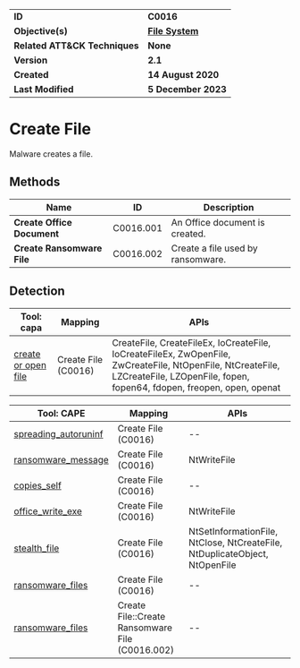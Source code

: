 <table>
<tr>
<td><b>ID</b></td>
<td><b>C0016</b></td>
</tr>
<tr>
<td><b>Objective(s)</b></td>
<td><b><a href="../file-system">File System</a></b></td>
</tr>
<tr>
<td><b>Related ATT&CK Techniques</b></td>
<td><b>None</b></td>
</tr>
<tr>
<td><b>Version</b></td>
<td><b>2.1</b></td>
</tr>
<tr>
<td><b>Created</b></td>
<td><b>14 August 2020</b></td>
</tr>
<tr>
<td><b>Last Modified</b></td>
<td><b>5 December 2023</b></td>
</tr>
</table>


# Create File

Malware creates a file. 

## Methods

|Name|ID|Description|
|---|---|---|
|**Create Office Document**|C0016.001|An Office document is created.|
|**Create Ransomware File**|C0016.002|Create a file used by ransomware.|

## Detection

|Tool: capa|Mapping|APIs|
|---|---|---|
|[create or open file](https://github.com/mandiant/capa-rules/blob/master/lib/create-or-open-file.yml)|Create File (C0016)|CreateFile, CreateFileEx, IoCreateFile, IoCreateFileEx, ZwOpenFile, ZwCreateFile, NtOpenFile, NtCreateFile, LZCreateFile, LZOpenFile, fopen, fopen64, fdopen, freopen, open, openat|

|Tool: CAPE|Mapping|APIs|
|---|---|---|
|[spreading_autoruninf](https://github.com/CAPESandbox/community/tree/master/modules/signatures/spreading_autoruninf.py)|Create File (C0016)|--|
|[ransomware_message](https://github.com/CAPESandbox/community/tree/master/modules/signatures/ransomware_message.py)|Create File (C0016)|NtWriteFile|
|[copies_self](https://github.com/CAPESandbox/community/tree/master/modules/signatures/copies_self.py)|Create File (C0016)|--|
|[office_write_exe](https://github.com/CAPESandbox/community/tree/master/modules/signatures/office_write_exe.py)|Create File (C0016)|NtWriteFile|
|[stealth_file](https://github.com/CAPESandbox/community/tree/master/modules/signatures/stealth_file.py)|Create File (C0016)|NtSetInformationFile, NtClose, NtCreateFile, NtDuplicateObject, NtOpenFile|
|[ransomware_files](https://github.com/CAPESandbox/community/tree/master/modules/signatures/ransomware_files.py)|Create File (C0016)|--|
|[ransomware_files](https://github.com/CAPESandbox/community/tree/master/modules/signatures/ransomware_files.py)|Create File::Create Ransomware File (C0016.002)|--|